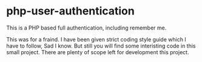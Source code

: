 # php-user-authentication
This is a PHP based full authentication, including remember me.

This was for a fraind. I have been given strict coding style guide which I have to follow, Sad I know.
But still you will find some interisting code in this small project. There are plenty of scope left for development this project.
